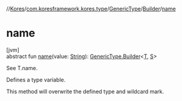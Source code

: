 //[Kores](../../../../index.md)/[com.koresframework.kores.type](../../index.md)/[GenericType](../index.md)/[Builder](index.md)/[name](name.md)

# name

[jvm]\
abstract fun [name](name.md)(value: [String](https://kotlinlang.org/api/latest/jvm/stdlib/kotlin/-string/index.html)): [GenericType.Builder](index.md)<[T](index.md), [S](index.md)>

See T.name.

Defines a type variable.

This method will overwrite the defined type and wildcard mark.
